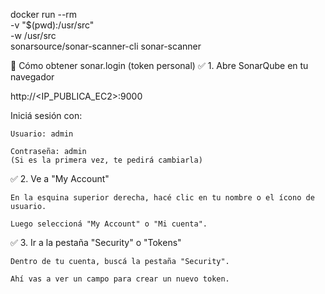 docker run --rm \
  -v "$(pwd):/usr/src" \
  -w /usr/src \
  sonarsource/sonar-scanner-cli sonar-scanner

🔐 Cómo obtener sonar.login (token personal)
✅ 1. Abre SonarQube en tu navegador

http://<IP_PUBLICA_EC2>:9000

Iniciá sesión con:

    Usuario: admin

    Contraseña: admin
    (Si es la primera vez, te pedirá cambiarla)

✅ 2. Ve a "My Account"

    En la esquina superior derecha, hacé clic en tu nombre o el ícono de usuario.

    Luego seleccioná "My Account" o "Mi cuenta".

✅ 3. Ir a la pestaña "Security" o "Tokens"

    Dentro de tu cuenta, buscá la pestaña "Security".

    Ahí vas a ver un campo para crear un nuevo token.